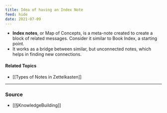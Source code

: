 ```yaml
---
title: Idea of having an Index Note
feed: hide
date: 2021-07-09
---
```

- **Index notes**, or Map of Concepts, is a meta-note created to create a block of related messages. Consider it similar to Book Index, a starting point. 
- It works as a bridge between similar, but unconnected notes, which helps in finding new connections.

#### Related Topics
- [[Types of Notes in Zettelkasten]]

--- 
### Source
- [[§KnowledgeBuilding]]